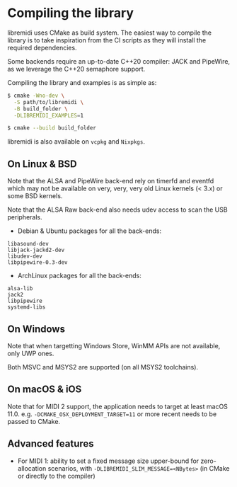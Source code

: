 # Compiling the library

libremidi uses CMake as build system.
The easiest way to compile the library is to take inspiration from the CI scripts as they will install the required dependencies.

Some backends require an up-to-date C++20 compiler: JACK and PipeWire, as we leverage 
the C++20 semaphore support.

Compiling the library and examples is as simple as:

```bash
$ cmake -Wno-dev \
  -S path/to/libremidi \
  -B build_folder \
  -DLIBREMIDI_EXAMPLES=1 

$ cmake --build build_folder
```

libremidi is also available on `vcpkg` and `Nixpkgs`.

## On Linux & BSD

Note that the ALSA and PipeWire back-end rely on timerfd and eventfd which 
may not be available on very, very, very old Linux kernels (< 3.x) or some BSD kernels.

Note that the ALSA Raw back-end also needs udev access to scan the USB peripherals.

- Debian & Ubuntu packages for all the back-ends: 
```
libasound-dev
libjack-jackd2-dev
libudev-dev
libpipewire-0.3-dev
```

- ArchLinux packages for all the back-ends: 
```
alsa-lib
jack2
libpipewire
systemd-libs
```

## On Windows
Note that when targetting Windows Store, WinMM APIs are not available, only UWP ones.

Both MSVC and MSYS2 are supported (on all MSYS2 toolchains).

## On macOS & iOS
Note that for MIDI 2 support, the application needs to target at least macOS 11.0.
e.g. `-DCMAKE_OSX_DEPLOYMENT_TARGET=11` or more recent needs to be passed to CMake.

## Advanced features

- For MIDI 1: ability to set a fixed message size upper-bound for zero-allocation scenarios, with `-DLIBREMIDI_SLIM_MESSAGE=<NBytes>` (in CMake or directly to the compiler)
